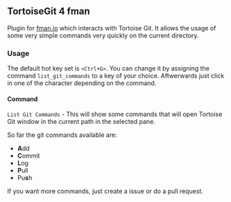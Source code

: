 ## TortoiseGit 4 fman

Plugin for [fman.io](https://fman.io) which interacts with Tortoise Git. It 
allows the usage of some very simple commands very quickly on the current
directory.

### Usage

The default hot key set is ```<Ctrl+G>```. You can change it by assigning the 
command ```list_git_commands``` to a key of your choice. Aftwerwards just click
in one of the character depending on the command.

#### Command

`List Git Commands` - This will show some commands that will open Tortoise Git
window in the current path in the selected pane.

So far the git commands available are:
- **A**dd
- **C**ommit
- **L**og
- **P**ull
- Pu**s**h

If you want more commands, just create a issue or do a pull request.